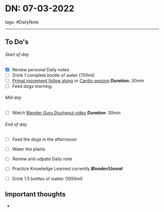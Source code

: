 # DN: 07-03-2022 
tags: #DailyNote 

---
## To Do's

###### Start of day
- [x] Review personal Daily notes
- [ ] Drink 1 complete bootle of water (700ml) 
- [ ] [Primal movement follow along](https://vimeo.com/408178442/6316e856b1) or [Cardio session](https://vimeo.com/341642160/e769e74570)
    ***Duration:*** *30min*
- [ ] Feed dogs morning.

###### Mid day
- [ ] Watch [Blender Guru Douhgnut video](https://www.youtube.com/playlist?list=PLjEaoINr3zgFX8ZsChQVQsuDSjEqdWMAD)
		***Duration***: *30min*

###### End of day
- [ ] Feed the dogs in the afternooon
- [ ] Water the plants
- [ ] Review and udpate Daily note
- [ ] Practice Knowledge Learned currently ***Blender/Unreal***
- [ ] Drink 1.5 bottles of watter (1050ml) 


## Important thoughts
- 